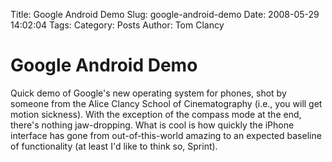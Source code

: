 Title: Google Android Demo
Slug: google-android-demo
Date: 2008-05-29 14:02:04
Tags: 
Category: Posts
Author: Tom Clancy

# Google Android Demo

Quick demo of Google's new operating system for phones, shot by someone from the Alice Clancy School of Cinematography (i.e., you will get motion sickness). With the exception of the compass mode at the end, there's nothing jaw-dropping. What is cool is how quickly the iPhone interface has gone from out-of-this-world amazing to an expected baseline of functionality (at least I'd like to think so, Sprint).

<object width="425" height="355"><param name="movie" value="http://www.youtube.com/v/xTIfGCLKIXA&hl=en"></param><param name="wmode" value="transparent"></param><embed src="http://www.youtube.com/v/xTIfGCLKIXA&hl=en" type="application/x-shockwave-flash" wmode="transparent" width="425" height="355"></embed></object>
